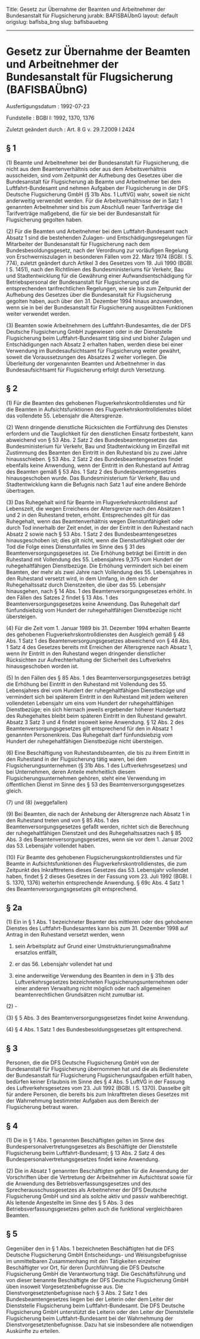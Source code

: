 Title: Gesetz zur Übernahme der Beamten und Arbeitnehmer der Bundesanstalt für Flugsicherung
jurabk: BAFlSBAÜbnG
layout: default
origslug: baflsba_bng
slug: baflsbauebng

---

# Gesetz zur Übernahme der Beamten und Arbeitnehmer der Bundesanstalt für Flugsicherung (BAFlSBAÜbnG)

Ausfertigungsdatum
:   1992-07-23

Fundstelle
:   BGBl I: 1992, 1370, 1376

Zuletzt geändert durch
:   Art. 8 G v. 29.7.2009 I 2424


## § 1

(1) Beamte und Arbeitnehmer bei der Bundesanstalt für Flugsicherung,
die nicht aus dem Beamtenverhältnis oder aus dem Arbeitsverhältnis
ausscheiden, sind vom Zeitpunkt der Aufhebung des Gesetzes über die
Bundesanstalt für Flugsicherung ab Beamte und Arbeitnehmer bei dem
Luftfahrt-Bundesamt und nehmen Aufgaben der Flugsicherung in der DFS
Deutsche Flugsicherung GmbH (§ 31b Abs. 1 LuftVG) wahr, soweit sie
nicht anderweitig verwendet werden. Für die Arbeitsverhältnisse der in
Satz 1 genannten Arbeitnehmer sind bis zum Abschluß neuer
Tarifverträge die Tarifverträge maßgebend, die für sie bei der
Bundesanstalt für Flugsicherung gegolten haben.

(2) Für die Beamten und Arbeitnehmer bei dem Luftfahrt-Bundesamt nach
Absatz 1 sind die bestehenden Zulagen- und Entschädigungsregelungen
für Mitarbeiter der Bundesanstalt für Flugsicherung nach dem
Bundesbesoldungsgesetz, nach der Verordnung zur vorläufigen Regelung
von Erschwerniszulagen in besonderen Fällen vom 22. März 1974 (BGBl. I
S. 774), zuletzt geändert durch Artikel 3 des Gesetzes vom 19. Juli
1990 (BGBl. I S. 1451), nach den Richtlinien des Bundesministeriums
für Verkehr, Bau und Stadtentwicklung für die Gewährung einer
Aufwandsentschädigung für Betriebspersonal der Bundesanstalt für
Flugsicherung und die entsprechenden tarifrechtlichen Regelungen, wie
sie bis zum Zeitpunkt der Aufhebung des Gesetzes über die
Bundesanstalt für Flugsicherung gegolten haben, auch über den 31.
Dezember 1994 hinaus anzuwenden, wenn sie in bei der Bundesanstalt für
Flugsicherung ausgeübten Funktionen weiter verwendet werden.

(3) Beamten sowie Arbeitnehmern des Luftfahrt-Bundesamtes, die der DFS
Deutsche Flugsicherung GmbH zugewiesen oder in der Dienststelle
Flugsicherung beim Luftfahrt-Bundesamt tätig sind und bisher Zulagen
und Entschädigungen nach Absatz 2 erhalten haben, werden diese bei
einer Verwendung im Bundesaufsichtsamt für Flugsicherung weiter
gewährt, soweit die Voraussetzungen des Absatzes 2 weiter vorliegen.
Die Überleitung der vorgenannten Beamten und Arbeitnehmer in das
Bundesaufsichtsamt für Flugsicherung erfolgt durch Versetzung.


## § 2

(1) Für die Beamten des gehobenen Flugverkehrskontrolldienstes und für
die Beamten in Aufsichtsfunktionen des Flugverkehrskontrolldienstes
bildet das vollendete 55. Lebensjahr die Altersgrenze.

(2) Wenn dringende dienstliche Rücksichten die Fortführung des
Dienstes erfordern und die Tauglichkeit für den dienstlichen Einsatz
fortbesteht, kann abweichend von § 53 Abs. 2 Satz 2 des
Bundesbeamtengesetzes das Bundesministerium für Verkehr, Bau und
Stadtentwicklung im Einzelfall mit Zustimmung des Beamten den Eintritt
in den Ruhestand bis zu zwei Jahre hinausschieben. § 53 Abs. 2 Satz 2
des Bundesbeamtengesetzes findet ebenfalls keine Anwendung, wenn der
Eintritt in den Ruhestand auf Antrag des Beamten gemäß § 53 Abs. 1
Satz 2 des Bundesbeamtengesetzes hinausgeschoben wurde. Das
Bundesministerium für Verkehr, Bau und Stadtentwicklung kann die
Befugnis nach Satz 1 auf eine andere Behörde übertragen.

(3) Das Ruhegehalt wird für Beamte im Flugverkehrskontrolldienst auf
Lebenszeit, die wegen Erreichens der Altersgrenze nach den Absätzen 1
und 2 in den Ruhestand treten, erhöht. Entsprechendes gilt für das
Ruhegehalt, wenn das Beamtenverhältnis wegen Dienstunfähigkeit oder
durch Tod innerhalb der Zeit endet, in der der Eintritt in den
Ruhestand nach Absatz 2 sowie nach § 53 Abs. 1 Satz 2 des
Bundesbeamtengesetzes hinausgeschoben ist; dies gilt nicht, wenn die
Dienstunfähigkeit oder der Tod die Folge eines Dienstunfalles im Sinne
des § 31 des Beamtenversorgungsgesetzes ist. Die Erhöhung beträgt bei
Eintritt in den Ruhestand mit Vollendung des 55. Lebensjahres 9,375
vom Hundert der ruhegehaltfähigen Dienstbezüge. Die Erhöhung
vermindert sich bei einem Beamten, der mehr als zwei Jahre nach
Vollendung des 55. Lebensjahres in den Ruhestand versetzt wird, in dem
Umfang, in dem sich der Ruhegehaltssatz durch Dienstzeiten, die über
das 55. Lebensjahr hinausgehen, nach § 14 Abs. 1 des
Beamtenversorgungsgesetzes erhöht. In den Fällen des Satzes 2 findet §
13 Abs. 1 des Beamtenversorgungsgesetzes keine Anwendung. Das
Ruhegehalt darf fünfundsiebzig vom Hundert der ruhegehaltfähigen
Dienstbezüge nicht übersteigen.

(4) Für die Zeit vom 1. Januar 1989 bis 31. Dezember 1994 erhalten
Beamte des gehobenen Flugverkehrskontrolldienstes den Ausgleich gemäß
§ 48 Abs. 1 Satz 1 des Beamtenversorgungsgesetzes abweichend von § 48
Abs. 1 Satz 4 des Gesetzes bereits mit Erreichen der Altersgrenze nach
Absatz 1, wenn ihr Eintritt in den Ruhestand wegen dringender
dienstlicher Rücksichten zur Aufrechterhaltung der Sicherheit des
Luftverkehrs hinausgeschoben worden ist.

(5) In den Fällen des § 85 Abs. 1 des Beamtenversorgungsgesetzes
beträgt die Erhöhung bei Eintritt in den Ruhestand mit Vollendung des
55\. Lebensjahres drei vom Hundert der ruhegehaltfähigen Dienstbezüge
und vermindert sich bei späterem Eintritt in den Ruhestand mit jedem
weiteren vollendeten Lebensjahr um eins vom Hundert der
ruhegehaltfähigen Dienstbezüge; ein sich hiernach jeweils ergebender
höherer Hundertsatz des Ruhegehaltes bleibt beim späteren Eintritt in
den Ruhestand gewahrt. Absatz 3 Satz 3 und 4 findet insoweit keine
Anwendung. § 12 Abs. 2 des Beamtenversorgungsgesetzes gilt
entsprechend für den in Absatz 1 genannten Personenkreis. Das
Ruhegehalt darf fünfundsiebzig vom Hundert der ruhegehaltfähigen
Dienstbezüge nicht übersteigen.

(6) Eine Beschäftigung von Ruhestandsbeamten, die bis zu ihrem
Eintritt in den Ruhestand in der Flugsicherung tätig waren, bei dem
Flugsicherungsunternehmen (§ 31b Abs. 1 des Luftverkehrsgesetzes) und
bei Unternehmen, deren Anteile mehrheitlich diesem
Flugsicherungsunternehmen gehören, steht eine Verwendung im
öffentlichen Dienst im Sinne des § 53 des Beamtenversorgungsgesetzes
gleich.

(7) und (8) (weggefallen)

(9) Bei Beamten, die nach der Anhebung der Altersgrenze nach Absatz 1
in den Ruhestand treten und von § 85 Abs. 1 des
Beamtenversorgungsgesetzes gefaßt werden, richtet sich die Berechnung
der ruhegehaltfähigen Dienstzeit und des Ruhegehaltssatzes nach § 85
Abs. 3 des Beamtenversorgungsgesetzes, wenn sie vor dem 1. Januar 2002
das 53. Lebensjahr vollendet haben.

(10) Für Beamte des gehobenen Flugsicherungskontrolldienstes und für
Beamte in Aufsichtsfunktionen des Flugverkehrskontrolldienstes, die
zum Zeitpunkt des Inkrafttretens dieses Gesetzes das 53. Lebensjahr
vollendet haben, findet § 2 dieses Gesetzes in der Fassung vom 23.
Juli 1992 (BGBl. I S. 1370, 1376) weiterhin entsprechende Anwendung. §
69c Abs. 4 Satz 1 des Beamtenversorgungsgesetzes gilt entsprechend.


## § 2a

(1) Ein in § 1 Abs. 1 bezeichneter Beamter des mittleren oder des
gehobenen Dienstes des Luftfahrt-Bundesamtes kann bis zum 31. Dezember
1998 auf Antrag in den Ruhestand versetzt werden, wenn

1.  sein Arbeitsplatz auf Grund einer Umstrukturierungsmaßnahme ersatzlos
    entfällt,


2.  er das 56. Lebensjahr vollendet hat und


3.  eine anderweitige Verwendung des Beamten in dem in § 31b des
    Luftverkehrsgesetzes bezeichneten Flugsicherungsunternehmen oder einer
    anderen Verwaltung nicht möglich oder nach allgemeinen
    beamtenrechtlichen Grundsätzen nicht zumutbar ist.




(2) -

(3) § 5 Abs. 3 des Beamtenversorgungsgesetzes findet keine Anwendung.

(4) § 4 Abs. 1 Satz 1 des Bundesbesoldungsgesetzes gilt entsprechend.


## § 3

Personen, die die DFS Deutsche Flugsicherung GmbH von der
Bundesanstalt für Flugsicherung übernommen hat und die als Bedienstete
der Bundesanstalt für Flugsicherung Flugsicherungsaufgaben erfüllt
haben, bedürfen keiner Erlaubnis im Sinne des § 4 Abs. 5 LuftVG in der
Fassung des Luftverkehrsgesetzes vom 23. Juli 1992 (BGBl. I S. 1370).
Dasselbe gilt für andere Personen, die bereits bis zum Inkrafttreten
dieses Gesetzes mit der Wahrnehmung bestimmter Aufgaben aus dem
Bereich der Flugsicherung betraut waren.


## § 4

(1) Die in § 1 Abs. 1 genannten Beschäftigten gelten im Sinne des
Bundespersonalvertretungsgesetzes als Beschäftigte der Dienststelle
Flugsicherung beim Luftfahrt-Bundesamt; § 13 Abs. 2 Satz 4 des
Bundespersonalvertretungsgesetzes findet keine Anwendung.

(2) Die in Absatz 1 genannten Beschäftigten gelten für die Anwendung
der Vorschriften über die Vertretung der Arbeitnehmer im Aufsichtsrat
sowie für die Anwendung des Betriebsverfassungsgesetzes und des
Sprecherausschussgesetzes als Arbeitnehmer der DFS Deutsche
Flugsicherung GmbH und sind als solche aktiv und passiv
wahlberechtigt. Als leitende Angestellte im Sinne des § 5 Abs. 3 des
Betriebsverfassungsgesetzes gelten auch die funktional vergleichbaren
Beamten.


## § 5

Gegenüber den in § 1 Abs. 1 bezeichneten Beschäftigten hat die DFS
Deutsche Flugsicherung GmbH Entscheidungs- und Weisungsbefugnisse im
unmittelbaren Zusammenhang mit den Tätigkeiten einzelner Beschäftigter
vor Ort, für deren Durchführung die DFS Deutsche Flugsicherung GmbH
die Verantwortung trägt. Die Geschäftsführung und von dieser benannte
Beschäftigte der DFS Deutsche Flugsicherung GmbH üben insoweit
Vorgesetztenbefugnisse aus. Die Dienstvorgesetztenbefugnisse nach § 3
Abs. 2 Satz 1 des Bundesbeamtengesetzes liegen bei der Leiterin oder
dem Leiter der Dienststelle Flugsicherung beim Luftfahrt-Bundesamt.
Die DFS Deutsche Flugsicherung GmbH unterstützt die Leiterin oder den
Leiter der Dienststelle Flugsicherung beim Luftfahrt-Bundesamt bei der
Wahrnehmung der Dienstvorgesetztenbefugnisse. Dazu hat sie
insbesondere alle notwendigen Auskünfte zu erteilen.

